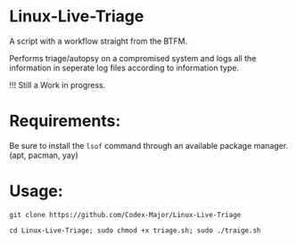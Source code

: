 # Linux-Live-Triage
A script with a workflow straight from the BTFM.

Performs triage/autopsy on a compromised system and logs all the information in seperate log files according to information type.

!!! Still a Work in progress.

# Requirements:
  Be sure to install the `lsof` command through an available package manager. (apt, pacman, yay)
# Usage:
  `git clone https://github.com/Codex-Major/Linux-Live-Triage`
  
  `cd Linux-Live-Triage; sudo chmod +x triage.sh; sudo ./traige.sh`
